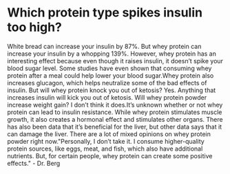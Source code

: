 # Which protein type spikes insulin too high?

White bread can increase your insulin by 87%. But whey protein can increase your insulin by a whopping 139%. However, whey protein has an interesting effect because even though it raises insulin, it doesn’t spike your blood sugar level. Some studies have even shown that consuming whey protein after a meal could help lower your blood sugar.Whey protein also increases glucagon, which helps neutralize some of the bad effects of insulin. But will whey protein knock you out of ketosis? Yes. Anything that increases insulin will kick you out of ketosis. Will whey protein powder increase weight gain? I don’t think it does.It’s unknown whether or not whey protein can lead to insulin resistance. While whey protein stimulates muscle growth, it also creates a hormonal effect and stimulates other organs. There has also been data that it’s beneficial for the liver, but other data says that it can damage the liver. There are a lot of mixed opinions on whey protein powder right now."Personally, I don’t take it. I consume higher-quality protein sources, like eggs, meat, and fish, which also have additional nutrients. But, for certain people, whey protein can create some positive effects." - Dr. Berg